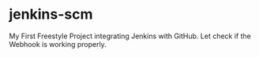# jenkins-scm
My First Freestyle Project integrating Jenkins with GitHub.
Let check if the Webhook is working properly.
